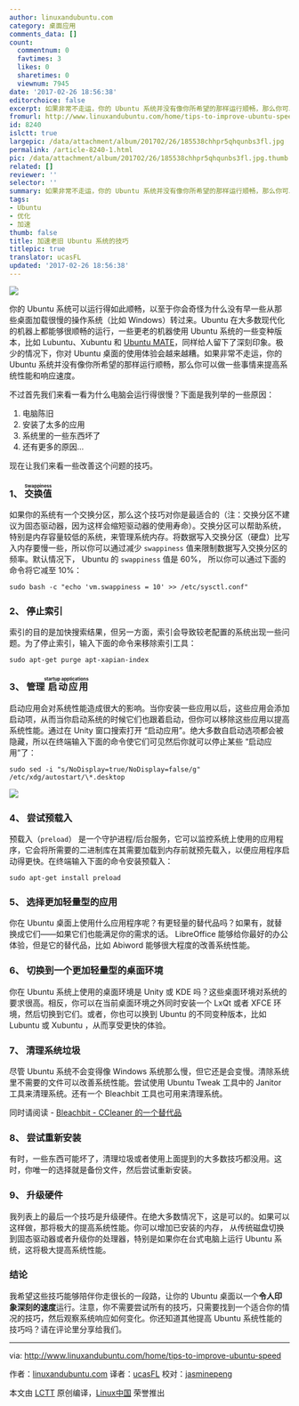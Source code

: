 ```yaml
---
author: linuxandubuntu.com
category: 桌面应用
comments_data: []
count:
  commentnum: 0
  favtimes: 3
  likes: 0
  sharetimes: 0
  viewnum: 7945
date: '2017-02-26 18:56:38'
editorchoice: false
excerpt: 如果非常不走运，你的 Ubuntu 系统并没有像你所希望的那样运行顺畅，那么你可以做一些事情来提高系统性能和响应速度。
fromurl: http://www.linuxandubuntu.com/home/tips-to-improve-ubuntu-speed
id: 8240
islctt: true
largepic: /data/attachment/album/201702/26/185538chhpr5qhqunbs3fl.jpg
permalink: /article-8240-1.html
pic: /data/attachment/album/201702/26/185538chhpr5qhqunbs3fl.jpg.thumb.jpg
related: []
reviewer: ''
selector: ''
summary: 如果非常不走运，你的 Ubuntu 系统并没有像你所希望的那样运行顺畅，那么你可以做一些事情来提高系统性能和响应速度。
tags:
- Ubuntu
- 优化
- 加速
thumb: false
title: 加速老旧 Ubuntu 系统的技巧
titlepic: true
translator: ucasFL
updated: '2017-02-26 18:56:38'
---
```


![](/data/attachment/album/201702/26/185538chhpr5qhqunbs3fl.jpg)


你的 Ubuntu 系统可以运行得如此顺畅，以至于你会奇怪为什么没有早一些从那些桌面加载很慢的操作系统（比如 Windows）转过来。Ubuntu 在大多数现代化的机器上都能够很顺畅的运行，一些更老的机器使用 Ubuntu 系统的一些变种版本，比如 Lubuntu、Xubuntu 和 [Ubuntu MATE](http://www.linuxandubuntu.com/home/linuxandubuntu-distro-review-of-the-week-ubuntu-mate-1610)，同样给人留下了深刻印象。极少的情况下，你对 Ubuntu 桌面的使用体验会越来越糟。如果非常不走运，你的 Ubuntu 系统并没有像你所希望的那样运行顺畅，那么你可以做一些事情来提高系统性能和响应速度。


不过首先我们来看一看为什么电脑会运行得很慢？下面是我列举的一些原因：


1. 电脑陈旧
2. 安装了太多的应用
3. 系统里的一些东西坏了
4. 还有更多的原因...


现在让我们来看一些改善这个问题的技巧。


### 1、 <ruby> 交换值 <rt>  Swappiness </rt></ruby>


如果你的系统有一个交换分区，那么这个技巧对你是最适合的（注：交换分区不建议为固态驱动器，因为这样会缩短驱动器的使用寿命）。交换分区可以帮助系统，特别是内存容量较低的系统，来管理系统内存。将数据写入交换分区（硬盘）比写入内存要慢一些，所以你可以通过减少 `swappiness` 值来限制数据写入交换分区的频率。默认情况下， Ubuntu 的 `swappiness` 值是 60%， 所以你可以通过下面的命令将它减至 10%：



```
sudo bash -c "echo 'vm.swappiness = 10' >> /etc/sysctl.conf"

```

### 2、 停止索引


索引的目的是加快搜索结果，但另一方面，索引会导致较老配置的系统出现一些问题。为了停止索引，输入下面的命令来移除索引工具：



```
sudo apt-get purge apt-xapian-index

```

### 3、 管理<ruby> 启动应用 <rt>  startup applications </rt></ruby>


启动应用会对系统性能造成很大的影响。当你安装一些应用以后，这些应用会添加启动项，从而当你启动系统的时候它们也跟着启动，但你可以移除这些应用以提高系统性能。通过在 Unity 窗口搜索打开 “启动应用”。绝大多数自启动选项都会被隐藏，所以在终端输入下面的命令使它们可见然后你就可以停止某些 “启动应用”了：



```
sudo sed -i "s/NoDisplay=true/NoDisplay=false/g" /etc/xdg/autostart/\*.desktop

```

![](/data/attachment/album/201702/26/185606fpvvbywzk2tbz7t2.jpg)


### 4、 尝试预载入


预载入（`preload`） 是一个守护进程/后台服务，它可以监控系统上使用的应用程序，它会将所需要的二进制库在其需要加载到内存前就预先载入，以便应用程序启动得更快。在终端输入下面的命令安装预载入：



```
sudo apt-get install preload

```

### 5、 选择更加轻量型的应用


你在 Ubuntu 桌面上使用什么应用程序呢？有更轻量的替代品吗？如果有，就替换成它们——如果它们也能满足你的需求的话。 LibreOffice 能够给你最好的办公体验，但是它的替代品，比如 Abiword 能够很大程度的改善系统性能。


### 6、 切换到一个更加轻量型的桌面环境


你在 Ubuntu 系统上使用的桌面环境是 Unity 或 KDE 吗？这些桌面环境对系统的要求很高。相反，你可以在当前桌面环境之外同时安装一个 LxQt 或者 XFCE 环境，然后切换到它们。或者，你也可以换到 Ubuntu 的不同变种版本，比如 Lubuntu 或 Xubuntu ，从而享受更快的体验。


### 7、 清理系统垃圾


尽管 Ubuntu 系统不会变得像 Windows 系统那么慢，但它还是会变慢。清除系统里不需要的文件可以改善系统性能。尝试使用 Ubuntu Tweak 工具中的 Janitor 工具来清理系统。还有一个 Bleachbit 工具也可用来清理系统。


同时请阅读 - [Bleachbit - CCleaner 的一个替代品](http://www.linuxandubuntu.com/home/bleachbit-an-alternative-to-ccleaner-on-linux)


### 8、 尝试重新安装


有时，一些东西可能坏了，清理垃圾或者使用上面提到的大多数技巧都没用。这时，你唯一的选择就是备份文件，然后尝试重新安装。


### 9、 升级硬件


我列表上的最后一个技巧是升级硬件。在绝大多数情况下，这是可以的。如果可以这样做，那将极大的提高系统性能。你可以增加已安装的内存， 从传统磁盘切换到固态驱动器或者升级你的处理器，特别是如果你在台式电脑上运行 Ubuntu 系统，这将极大提高系统性能。


### 结论


我希望这些技巧能够陪伴你走很长的一段路，让你的 Ubuntu 桌面以一个**令人印象深刻的速度**运行。注意，你不需要尝试所有的技巧，只需要找到一个适合你的情况的技巧，然后观察系统响应如何变化。你还知道其他提高 Ubuntu 系统性能的技巧吗？请在评论里分享给我们。




---


via: <http://www.linuxandubuntu.com/home/tips-to-improve-ubuntu-speed>


作者：[linuxandubuntu.com](http://www.linuxandubuntu.com/home/tips-to-improve-ubuntu-speed) 译者：[ucasFL](https://github.com/ucasFL) 校对：[jasminepeng](https://github.com/jasminepeng)


本文由 [LCTT](https://github.com/LCTT/TranslateProject) 原创编译，[Linux中国](https://linux.cn/) 荣誉推出